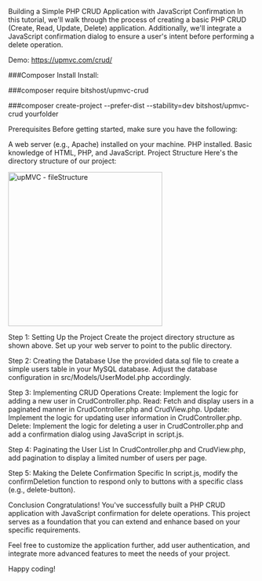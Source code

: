 Building a Simple PHP CRUD Application with JavaScript Confirmation
In this tutorial, we'll walk through the process of creating a basic PHP CRUD (Create, Read, Update, Delete) application. Additionally, we'll integrate a JavaScript confirmation dialog to ensure a user's intent before performing a delete operation.

Demo: https://upmvc.com/crud/

###Composer Install
Install:    


###composer require bitshost/upmvc-crud    

###composer create-project --prefer-dist --stability=dev bitshost/upmvc-crud yourfolder

Prerequisites
Before getting started, make sure you have the following:

A web server (e.g., Apache) installed on your machine.
PHP installed.
Basic knowledge of HTML, PHP, and JavaScript.
Project Structure
Here's the directory structure of our project:

<img width="314" alt="upMVC - fileStructure" src="https://github.com/BitsHost/UpMVC-CRUD/assets/23263143/6bda03c9-2e5d-4e1f-884e-0f0082090d13">


Step 1: Setting Up the Project
Create the project directory structure as shown above.
Set up your web server to point to the public directory.

Step 2: Creating the Database
Use the provided data.sql file to create a simple users table in your MySQL database. Adjust the database configuration in src/Models/UserModel.php accordingly.

Step 3: Implementing CRUD Operations
Create: Implement the logic for adding a new user in CrudController.php.
Read: Fetch and display users in a paginated manner in CrudController.php and CrudView.php.
Update: Implement the logic for updating user information in CrudController.php.
Delete: Implement the logic for deleting a user in CrudController.php and add a confirmation dialog using JavaScript in script.js.

Step 4: Paginating the User List
In CrudController.php and CrudView.php, add pagination to display a limited number of users per page.

Step 5: Making the Delete Confirmation Specific
In script.js, modify the confirmDeletion function to respond only to buttons with a specific class (e.g., delete-button).

Conclusion
Congratulations! You've successfully built a PHP CRUD application with JavaScript confirmation for delete operations. This project serves as a foundation that you can extend and enhance based on your specific requirements.

Feel free to customize the application further, add user authentication, and integrate more advanced features to meet the needs of your project.

Happy coding!
